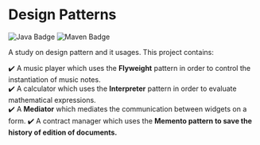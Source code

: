 # Design Patterns

![Java Badge](https://img.shields.io/badge/-Java-blue?style=flat-square&logo=java)
![Maven Badge](https://img.shields.io/badge/-Maven-C71A36?style=flat-square&logo=Apache%20Maven&logoColor=white)

A study on design pattern and it usages. This project contains:

:heavy_check_mark: A music player which uses the <b>Flyweight</b> pattern in order to control the instantiation of music notes.<br>
:heavy_check_mark: A calculator which uses the <b>Interpreter</b> pattern in order to evaluate mathematical expressions. <br>
:heavy_check_mark: A <b>Mediator</b> which mediates the communication between widgets on a form. 
:heavy_check_mark: A contract manager which uses the <b>Memento<b> pattern to save the history of edition of documents.
